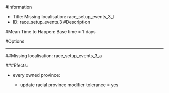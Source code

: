#Information
 - Title: Missing localisation: race_setup_events_3_t
 - ID: race_setup_events.3
#Description

#Mean Time to Happen:
Base time = 1 days

#Options

___
##Missing localisation: race_setup_events_3_a

###Efects:<ul><li>every owned province:</li><ul><li>update racial province modifier tolerance = yes</li></ul></ul>
